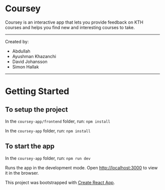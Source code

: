 # Coursey

Coursey is an interactive app that lets you provide feedback on KTH courses and helps you find new and interesting courses to take.

---

Created by:
- Abdullah
- Ayushman Khazanchi
- David Johansson
- Simon Hallak

---

# Getting Started

## To setup the project

In the `coursey-app/frontend` folder, run: `npm install`

In the `coursey-app` folder, run: `npm install`

## To start the app

In the `coursey-app` folder, run: `npm run dev`

Runs the app in the development mode. Open [http://localhost:3000](http://localhost:3000) to view it in the browser.

This project was bootstrapped with [Create React App](https://github.com/facebook/create-react-app).